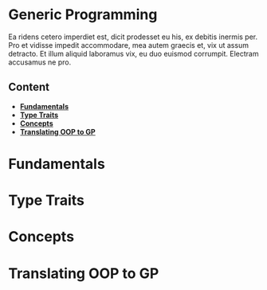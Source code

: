 # Generic Programming
Ea ridens cetero imperdiet est, dicit prodesset eu his, ex debitis inermis per. Pro et vidisse impedit accommodare, mea autem graecis et, vix ut assum detracto. Et illum aliquid laboramus vix, eu duo euismod corrumpit. Electram accusamus ne pro.

## Content
* [**Fundamentals**]()
* [**Type Traits**]()
* [**Concepts**]()
* [**Translating OOP to GP**]()


# Fundamentals


# Type Traits


# Concepts


# Translating OOP to GP
